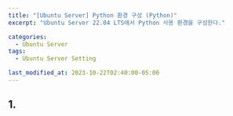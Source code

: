 ```yaml
---
title: "[Ubuntu Server] Python 환경 구성 (Python)"
excerpt: "Ubuntu Server 22.04 LTS에서 Python 사용 환경을 구성한다."

categories:
  - Ubuntu Server
tags:
  - Ubuntu Server Setting

last_modified_at: 2023-10-22T02:40:00-05:00
---
```


## 1.

```

```
